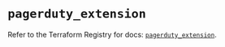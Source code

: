 # `pagerduty_extension`

Refer to the Terraform Registry for docs: [`pagerduty_extension`](https://registry.terraform.io/providers/pagerduty/pagerduty/3.19.3/docs/resources/extension).
